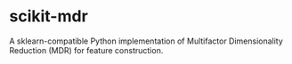 # scikit-mdr

A sklearn-compatible Python implementation of Multifactor Dimensionality Reduction (MDR) for feature construction.
